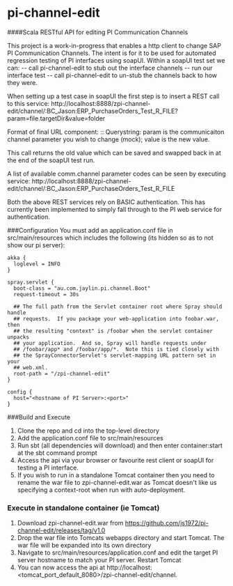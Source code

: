 pi-channel-edit
===============

####Scala RESTful API for editing PI Communication Channels

This project is a work-in-progress that enables a http client to change SAP PI Communication Channels. The intent is for it to be used for automated regression testing of PI interfaces using soapUI.
Within a soapUI test set we can:
-- call pi-channel-edit to stub out the interface channels
-- run our interface test
-- call pi-channel-edit to un-stub the channels back to how they were.

When setting up a test case in soapUI the first step is to insert a REST call to this service:
    http://localhost:8888/zpi-channel-edit/channel/:BC_Jason:ERP_PurchaseOrders_Test_R_FILE?param=file.targetDir&value=folder

Format of final URL component: <Party>:<Component>:<ChannelID>
Querystring: param is the communicaiton channel parameter you wish to change (mock); value is the new value.

This call returns the old value which can be saved and swapped back in at the end of the soapUI test run.

A list of available comm.channel parameter codes can be seen by executing service:
    http://localhost:8888/zpi-channel-edit/channel/:BC_Jason:ERP_PurchaseOrders_Test_R_FILE

Both the above REST services rely on BASIC authentication. This has currently been implemented to simply fall through to the PI web service for authentication.

###Configuration
You must add an application.conf file in src/main/resources which includes the following (its hidden so as to not show our pi server):

    akka {
      loglevel = INFO
    }
    
    spray.servlet {
      boot-class = "au.com.jaylin.pi.channel.Boot"
      request-timeout = 30s
      
      ## The full path from the Servlet container root where Spray should handle
      ## requests.  If you package your web-application into foobar.war, then
      ## the resulting "context" is /foobar when the servlet container unpacks
      ## your application.  And so, Spray will handle requests under
      ## /foobar/app* and /foobar/app/*.  Note this is tied closely with
      ## the SprayConnectorServlet's servlet-mapping URL pattern set in your
      ## web.xml.
      root-path = "/zpi-channel-edit"
    }
    
    config {
      host="<hostname of PI Server>:<port>"
    }

###Build and Execute
1. Clone the repo and cd into the top-level directory
2. Add the application.conf file to src/main/resources
3. Run sbt (all dependencies will download) and then enter container:start at the sbt command prompt
4. Access the api via your browser or favourite rest client or soapUI for testing a PI interface.
5. If you wish to run in a standalone Tomcat container then you need to rename the war file to zpi-channel-edit.war as Tomcat doesn't like us specifying a context-root when run with auto-deployment.

### Execute in standalone container (ie Tomcat)
1. Download zpi-channel-edit.war from https://github.com/js1972/pi-channel-edit/releases/tag/v1.0
2. Drop the war file into Tomcats webapps directory and start Tomcat. The war file will be expanded into its own directory
3. Navigate to src/main/resources/application.conf and edit the target PI server hostname to match your PI server. Restart Tomcat
4. You can now access the api at http://localhost:<tomcat\_port\_default_8080>/zpi-channel-edit/channel.

